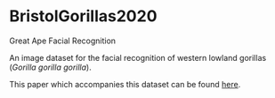 # BristolGorillas2020
Great Ape Facial Recognition

An image dataset for the facial recognition of western lowland gorillas (*Gorilla gorilla gorilla*).

This paper which accompanies this dataset can be found [here](https://arxiv.org/pdf/2012.04689.pdf).


